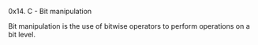 0x14. C - Bit manipulation

Bit manipulation is the use of bitwise operators to perform operations on a bit level.
